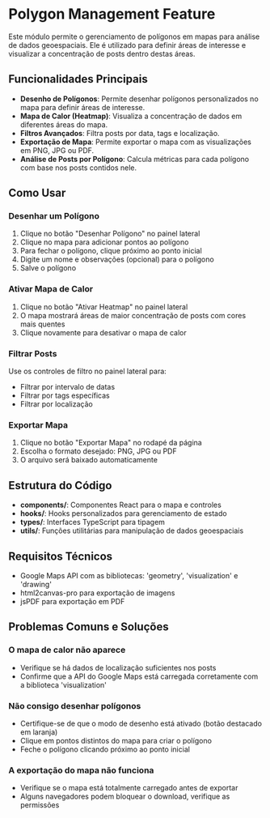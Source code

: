 # Polygon Management Feature

Este módulo permite o gerenciamento de polígonos em mapas para análise de dados geoespaciais. Ele é utilizado para definir áreas de interesse e visualizar a concentração de posts dentro destas áreas.

## Funcionalidades Principais

- **Desenho de Polígonos**: Permite desenhar polígonos personalizados no mapa para definir áreas de interesse.
- **Mapa de Calor (Heatmap)**: Visualiza a concentração de dados em diferentes áreas do mapa.
- **Filtros Avançados**: Filtra posts por data, tags e localização.
- **Exportação de Mapa**: Permite exportar o mapa com as visualizações em PNG, JPG ou PDF.
- **Análise de Posts por Polígono**: Calcula métricas para cada polígono com base nos posts contidos nele.

## Como Usar

### Desenhar um Polígono

1. Clique no botão "Desenhar Polígono" no painel lateral
2. Clique no mapa para adicionar pontos ao polígono
3. Para fechar o polígono, clique próximo ao ponto inicial
4. Digite um nome e observações (opcional) para o polígono
5. Salve o polígono

### Ativar Mapa de Calor

1. Clique no botão "Ativar Heatmap" no painel lateral
2. O mapa mostrará áreas de maior concentração de posts com cores mais quentes
3. Clique novamente para desativar o mapa de calor

### Filtrar Posts

Use os controles de filtro no painel lateral para:
- Filtrar por intervalo de datas
- Filtrar por tags específicas
- Filtrar por localização

### Exportar Mapa

1. Clique no botão "Exportar Mapa" no rodapé da página
2. Escolha o formato desejado: PNG, JPG ou PDF
3. O arquivo será baixado automaticamente

## Estrutura do Código

- **components/**: Componentes React para o mapa e controles
- **hooks/**: Hooks personalizados para gerenciamento de estado
- **types/**: Interfaces TypeScript para tipagem
- **utils/**: Funções utilitárias para manipulação de dados geoespaciais

## Requisitos Técnicos

- Google Maps API com as bibliotecas: 'geometry', 'visualization' e 'drawing'
- html2canvas-pro para exportação de imagens
- jsPDF para exportação em PDF

## Problemas Comuns e Soluções

### O mapa de calor não aparece
- Verifique se há dados de localização suficientes nos posts
- Confirme que a API do Google Maps está carregada corretamente com a biblioteca 'visualization'

### Não consigo desenhar polígonos
- Certifique-se de que o modo de desenho está ativado (botão destacado em laranja)
- Clique em pontos distintos do mapa para criar o polígono
- Feche o polígono clicando próximo ao ponto inicial

### A exportação do mapa não funciona
- Verifique se o mapa está totalmente carregado antes de exportar
- Alguns navegadores podem bloquear o download, verifique as permissões 